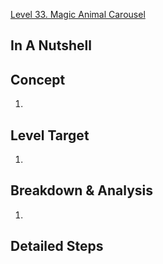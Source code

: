 [Level 33. Magic Animal Carousel](https://ethernaut.openzeppelin.com/level/33)

## In A Nutshell

>

## Concept

1. 

## Level Target

1. 

## Breakdown & Analysis

1. 

## Detailed Steps

